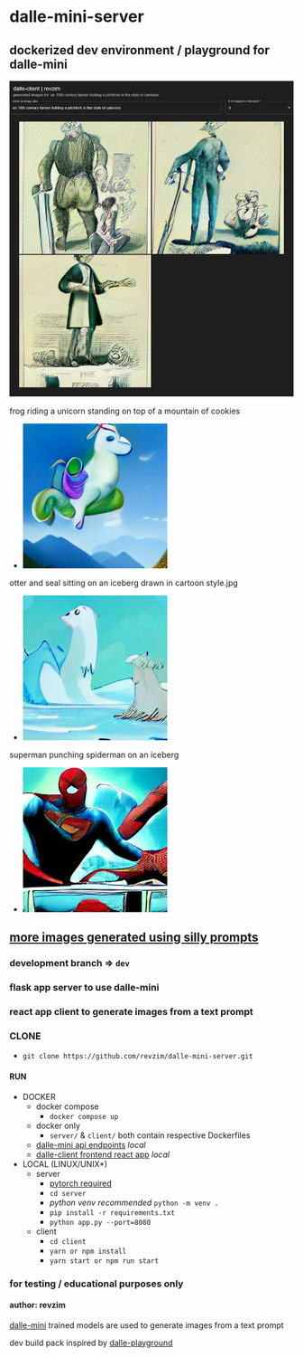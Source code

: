 # dalle-mini-server

## dockerized dev environment / playground for dalle-mini

[1]: assets/
[2]: assets/app/loading.png
[unicorn_frog]: assets/frog%20riding%20a%20unicorn%20standing%20on%20top%20of%20a%20mountain%20of%20cookies/2.jpg
[unicorn_frog2]: assets/frog%20riding%20a%20unicorn%20standing%20on%20top%20of%20a%20mountain%20of%20cookies/2.jpg
[seal_otter]: assets/otter%20and%20seal%20sitting%20on%20an%20iceberg%20drawn%20in%20cartoon%20style/0.jpg
[super_spider]: assets/superman%20punching%20spiderman%20on%20an%20iceberg/0.jpg
[app_farmer]: assets/app/farmer.png

![farmer][app_farmer]

frog riding a unicorn standing on top of a mountain of cookies
* ![frog][unicorn_frog]

otter and seal sitting on an iceberg drawn in cartoon style.jpg
* ![seal_otter][seal_otter]

superman punching spiderman on an iceberg
* ![super_spider][super_spider]

## [more images generated using silly prompts][1]

### development branch => `dev`

### flask app server to use dalle-mini
### react app client to generate images from a text prompt

### CLONE 
* `git clone https://github.com/revzim/dalle-mini-server.git`

#### RUN
* DOCKER
  - docker compose
    - `docker compose up`
  - docker only
    - `server/` & `client/` both contain respective Dockerfiles
  - [dalle-mini api endpoints](http://localhost:8080) *local*
  - [dalle-client frontend react app](localhost:3000) *local*
* LOCAL (LINUX/UNIX*)
  - server
    - [pytorch required](https://pytorch.org/get-started/locally/)
    - `cd server`
    - *python venv recommended* `python -m venv .`
    - `pip install -r requirements.txt`
    - `python app.py --port=8080`
  - client
    - `cd client`
    - `yarn or npm install`
    - `yarn start or npm run start`

### for testing / educational purposes only

#### author: revzim

[dalle-mini](https://github.com/borisdayma/dalle-mini) trained models are used to generate images from a text prompt

dev build pack inspired by [dalle-playground](https://github.com/saharmor/dalle-playground)